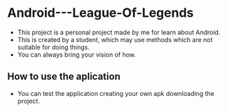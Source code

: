 # Android---League-Of-Legends

* This project is a personal project made by me for learn about Android.
* This is created by a student, which may use methods which are not suitable for doing things.
* You can always bring your vision of how.


## How to use the aplication 

* You can test the application creating your own apk downloading the project.


